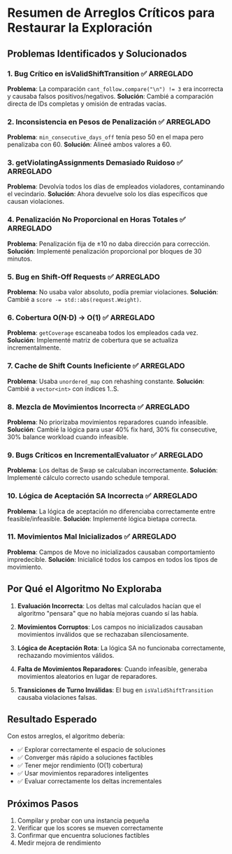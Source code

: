 # Resumen de Arreglos Críticos para Restaurar la Exploración

## Problemas Identificados y Solucionados

### 1. **Bug Crítico en isValidShiftTransition** ✅ ARREGLADO
**Problema**: La comparación `cant_follow.compare("\n") != 3` era incorrecta y causaba falsos positivos/negativos.
**Solución**: Cambié a comparación directa de IDs completas y omisión de entradas vacías.

### 2. **Inconsistencia en Pesos de Penalización** ✅ ARREGLADO  
**Problema**: `min_consecutive_days_off` tenía peso 50 en el mapa pero penalizaba con 60.
**Solución**: Alineé ambos valores a 60.

### 3. **getViolatingAssignments Demasiado Ruidoso** ✅ ARREGLADO
**Problema**: Devolvía todos los días de empleados violadores, contaminando el vecindario.
**Solución**: Ahora devuelve solo los días específicos que causan violaciones.

### 4. **Penalización No Proporcional en Horas Totales** ✅ ARREGLADO
**Problema**: Penalización fija de ±10 no daba dirección para corrección.
**Solución**: Implementé penalización proporcional por bloques de 30 minutos.

### 5. **Bug en Shift-Off Requests** ✅ ARREGLADO
**Problema**: No usaba valor absoluto, podía premiar violaciones.
**Solución**: Cambié a `score -= std::abs(request.Weight)`.

### 6. **Cobertura O(N·D) → O(1)** ✅ ARREGLADO
**Problema**: `getCoverage` escaneaba todos los empleados cada vez.
**Solución**: Implementé matriz de cobertura que se actualiza incrementalmente.

### 7. **Cache de Shift Counts Ineficiente** ✅ ARREGLADO
**Problema**: Usaba `unordered_map` con rehashing constante.
**Solución**: Cambié a `vector<int>` con índices 1..S.

### 8. **Mezcla de Movimientos Incorrecta** ✅ ARREGLADO
**Problema**: No priorizaba movimientos reparadores cuando infeasible.
**Solución**: Cambié la lógica para usar 40% fix hard, 30% fix consecutive, 30% balance workload cuando infeasible.

### 9. **Bugs Críticos en IncrementalEvaluator** ✅ ARREGLADO
**Problema**: Los deltas de Swap se calculaban incorrectamente.
**Solución**: Implementé cálculo correcto usando schedule temporal.

### 10. **Lógica de Aceptación SA Incorrecta** ✅ ARREGLADO
**Problema**: La lógica de aceptación no diferenciaba correctamente entre feasible/infeasible.
**Solución**: Implementé lógica bietapa correcta.

### 11. **Movimientos Mal Inicializados** ✅ ARREGLADO
**Problema**: Campos de Move no inicializados causaban comportamiento impredecible.
**Solución**: Inicialicé todos los campos en todos los tipos de movimiento.

## Por Qué el Algoritmo No Exploraba

1. **Evaluación Incorrecta**: Los deltas mal calculados hacían que el algoritmo "pensara" que no había mejoras cuando sí las había.

2. **Movimientos Corruptos**: Los campos no inicializados causaban movimientos inválidos que se rechazaban silenciosamente.

3. **Lógica de Aceptación Rota**: La lógica SA no funcionaba correctamente, rechazando movimientos válidos.

4. **Falta de Movimientos Reparadores**: Cuando infeasible, generaba movimientos aleatorios en lugar de reparadores.

5. **Transiciones de Turno Inválidas**: El bug en `isValidShiftTransition` causaba violaciones falsas.

## Resultado Esperado

Con estos arreglos, el algoritmo debería:
- ✅ Explorar correctamente el espacio de soluciones
- ✅ Converger más rápido a soluciones factibles  
- ✅ Tener mejor rendimiento (O(1) cobertura)
- ✅ Usar movimientos reparadores inteligentes
- ✅ Evaluar correctamente los deltas incrementales

## Próximos Pasos

1. Compilar y probar con una instancia pequeña
2. Verificar que los scores se mueven correctamente
3. Confirmar que encuentra soluciones factibles
4. Medir mejora de rendimiento